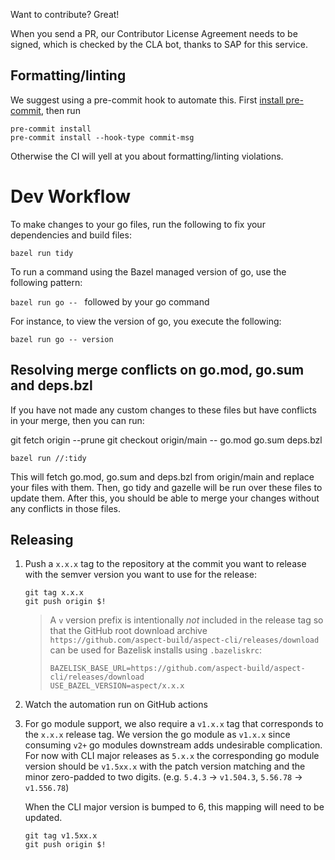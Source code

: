 Want to contribute? Great!

When you send a PR, our Contributor License Agreement needs to be signed, which is checked by the
CLA bot, thanks to SAP for this service.

## Formatting/linting

We suggest using a pre-commit hook to automate this. First
[install pre-commit](https://pre-commit.com/#installation), then run

```shell
pre-commit install
pre-commit install --hook-type commit-msg
```

Otherwise the CI will yell at you about formatting/linting violations.

# Dev Workflow

To make changes to your go files, run the following to fix your dependencies and build files:

`bazel run tidy`

To run a command using the Bazel managed version of go, use the following pattern:

`bazel run go -- ` followed by your go command

For instance, to view the version of go, you execute the following:

`bazel run go -- version`

## Resolving merge conflicts on go.mod, go.sum and deps.bzl

If you have not made any custom changes to these files but have conflicts in your merge, then you can run:

git fetch origin --prune
git checkout origin/main -- go.mod go.sum deps.bzl

`bazel run //:tidy`

This will fetch go.mod, go.sum and deps.bzl from origin/main and replace your files with them.
Then, go tidy and gazelle will be run over these files to update them.
After this, you should be able to merge your changes without any conflicts in those files.

## Releasing

1. Push a `x.x.x` tag to the repository at the commit you want to release with the semver version
   you want to use for the release:

    ```
    git tag x.x.x
    git push origin $!
    ```

    > A `v` version prefix is intentionally _not_ included in the release tag so that the GitHub root
    > download archive `https://github.com/aspect-build/aspect-cli/releases/download` can be used for
    > Bazelisk installs using `.bazeliskrc`:
    >
    > ```
    > BAZELISK_BASE_URL=https://github.com/aspect-build/aspect-cli/releases/download
    > USE_BAZEL_VERSION=aspect/x.x.x
    > ```

2. Watch the automation run on GitHub actions

3. For go module support, we also require a `v1.x.x` tag that corresponds to the `x.x.x` release
   tag. We version the go module as `v1.x.x` since consuming `v2+` go modules downstream adds
   undesirable complication. For now with CLI major releases as `5.x.x` the corresponding go module
   version should be `v1.5xx.x` with the patch version matching and the minor zero-padded to two digits.
   (e.g. `5.4.3` -> `v1.504.3`, `5.56.78` -> `v1.556.78`)
   
   When the CLI major version is bumped to 6, this mapping will need to be updated.

    ```
    git tag v1.5xx.x
    git push origin $!
    ```
